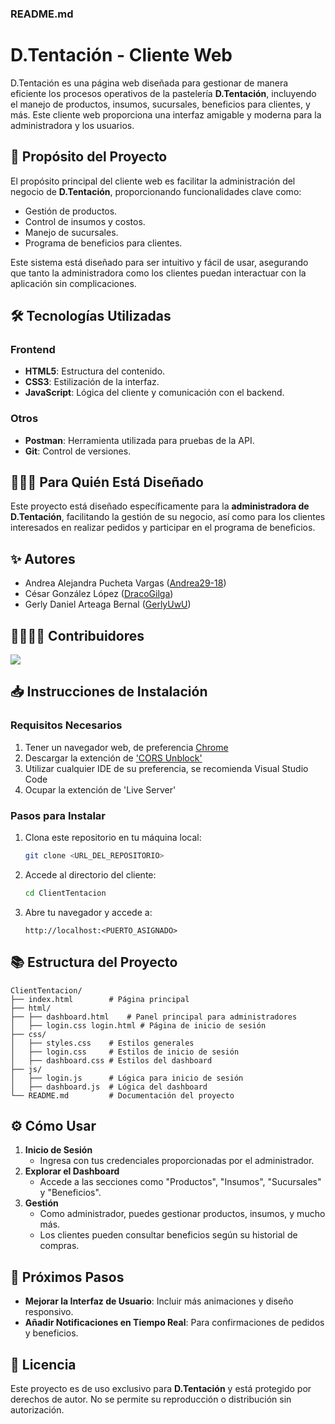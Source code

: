 ### **README.md**

# D.Tentación - Cliente Web

D.Tentación es una página web diseñada para gestionar de manera eficiente los procesos operativos de la pastelería **D.Tentación**, incluyendo el manejo de productos, insumos, sucursales, beneficios para clientes, y más. Este cliente web proporciona una interfaz amigable y moderna para la administradora y los usuarios.

## 🎯 **Propósito del Proyecto**

El propósito principal del cliente web es facilitar la administración del negocio de **D.Tentación**, proporcionando funcionalidades clave como:
- Gestión de productos.
- Control de insumos y costos.
- Manejo de sucursales.
- Programa de beneficios para clientes.

Este sistema está diseñado para ser intuitivo y fácil de usar, asegurando que tanto la administradora como los clientes puedan interactuar con la aplicación sin complicaciones.

## 🛠️ **Tecnologías Utilizadas**

### **Frontend**
- **HTML5**: Estructura del contenido.
- **CSS3**: Estilización de la interfaz.
- **JavaScript**: Lógica del cliente y comunicación con el backend.

### **Otros**
- **Postman**: Herramienta utilizada para pruebas de la API.
- **Git**: Control de versiones.

## 🧑‍🤝‍🧑 **Para Quién Está Diseñado**

Este proyecto está diseñado específicamente para la **administradora de D.Tentación**, facilitando la gestión de su negocio, así como para los clientes interesados en realizar pedidos y participar en el programa de beneficios.

## ✨ Autores

- Andrea Alejandra Pucheta Vargas ([Andrea29-18](https://github.com/Andrea29-18))
- César González López ([DracoGilga](https://github.com/DracoGilga))
- Gerly Daniel Arteaga Bernal ([GerlyUwU](https://github.com/GerlyUwU))

## 👩‍💻👨‍💻 Contribuidores

<a href="https://github.com/Andrea29-18/ClientTentacion/graphs/contributors">
  <img src="https://contrib.rocks/image?repo=Andrea29-18/ClientTentacion" />
</a>

## 📥 **Instrucciones de Instalación**

### **Requisitos Necesarios**
1. Tener un navegador web, de preferencia [Chrome](https://www.google.com/intl/es_us/chrome/)
2. Descargar la extención de ['CORS Unblock'](https://chromewebstore.google.com/detail/cors-unblock/hadoojkfknbjgoppkecpgamiajljiief?hl=en-US&utm_source=ext_sidebar)
3. Utilizar cualquier IDE de su preferencia, se recomienda Visual Studio Code
4. Ocupar la extención de 'Live Server'

### **Pasos para Instalar**
1. Clona este repositorio en tu máquina local:
   ```bash
   git clone <URL_DEL_REPOSITORIO>
   ```
2. Accede al directorio del cliente:
   ```bash
   cd ClientTentacion
   ```
   
5. Abre tu navegador y accede a:
   ```plaintext
   http://localhost:<PUERTO_ASIGNADO>
   ```

## 📚 **Estructura del Proyecto**

```plaintext
ClientTentacion/
├── index.html        # Página principal
├── html/
├── ├── dashboard.html    # Panel principal para administradores
│   ├── login.css login.html # Página de inicio de sesión
├── css/
│   ├── styles.css    # Estilos generales
│   ├── login.css     # Estilos de inicio de sesión
│   ├── dashboard.css # Estilos del dashboard
├── js/
│   ├── login.js      # Lógica para inicio de sesión
│   ├── dashboard.js  # Lógica del dashboard
└── README.md         # Documentación del proyecto
```

## ⚙️ **Cómo Usar**

1. **Inicio de Sesión**
   - Ingresa con tus credenciales proporcionadas por el administrador.
2. **Explorar el Dashboard**
   - Accede a las secciones como "Productos", "Insumos", "Sucursales" y "Beneficios".
3. **Gestión**
   - Como administrador, puedes gestionar productos, insumos, y mucho más.
   - Los clientes pueden consultar beneficios según su historial de compras.


## 🚀 **Próximos Pasos**

- **Mejorar la Interfaz de Usuario**: Incluir más animaciones y diseño responsivo.
- **Añadir Notificaciones en Tiempo Real**: Para confirmaciones de pedidos y beneficios.


## 📝 **Licencia**

Este proyecto es de uso exclusivo para **D.Tentación** y está protegido por derechos de autor. No se permite su reproducción o distribución sin autorización.
